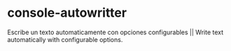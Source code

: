 # console-autowritter
 Escribe un texto automaticamente con opciones configurables || Write text automatically with configurable options.
